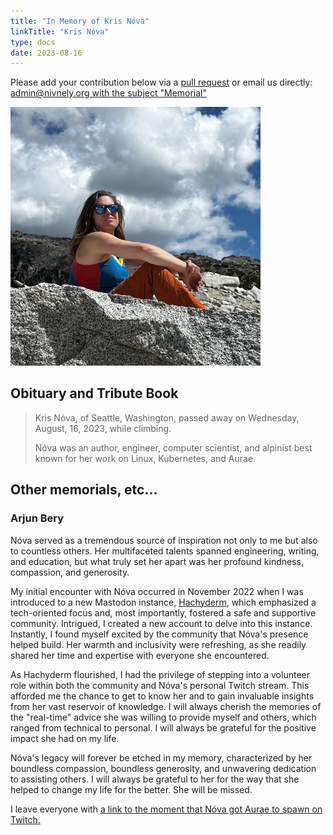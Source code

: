 ```yaml
---
title: "In Memory of Kris Nóva"
linkTitle: "Kris Nóva"
type: docs
date: 2023-08-16
---
```


Please add your contribution below via a [pull request](https://github.com/nivenly/website/edit/main/content/en/memorials/krisnova/_index.md) or email us directly: [admin@nivnely.org with the subject "Memorial"](mailto:admin@nivnely.org?subject=Memorial)

<img src="./assets/kris-nova.jpg" alt="Kris Nóva sitting on a gray rock at the top of mountain with a blue sky and large cloud behind her." style="max-width:400px;"/>

## Obituary and Tribute Book

> Kris Nóva, of Seattle, Washington, passed away on Wednesday, August, 16, 2023, while climbing.
> 
> Nóva was an author, engineer, computer scientist, and alpinist best known for her work on Linux, Kubernetes, and Aurae.

## Other memorials, etc...

### Arjun Bery
Nóva served as a tremendous source of inspiration not only to me but also to countless others. Her multifaceted talents spanned engineering, writing, and education, but what truly set her apart was her profound kindness, compassion, and generosity.

My initial encounter with Nóva occurred in November 2022 when I was introduced to a new Mastodon instance, [Hachyderm](https://hachyderm.io), which emphasized a tech-oriented focus and, most importantly, fostered a safe and supportive community. Intrigued, I created a new account to delve into this instance. Instantly, I found myself excited by the community that Nóva's presence helped build. Her warmth and inclusivity were refreshing, as she readily shared her time and expertise with everyone she encountered.

As Hachyderm flourished, I had the privilege of stepping into a volunteer role within both the community and Nóva's personal Twitch stream. This afforded me the chance to get to know her and to gain invaluable insights from her vast reservoir of knowledge. I will always cherish the memories of the "real-time" advice she was willing to provide myself and others, which ranged from technical to personal. I will always be grateful for the positive impact she had on my life.

Nóva's legacy will forever be etched in my memory, characterized by her boundless compassion, boundless generosity, and unwavering dedication to assisting others. I will always be grateful to her for the way that she helped to change my life for the better. She will be missed.

I leave everyone with [a link to the moment that Nóva got Aurae to spawn on Twitch.](https://www.twitch.tv/krisnova/clip/PoisedBreakableDiscSMOrc-_QCFBGYAmFzN7_yg)